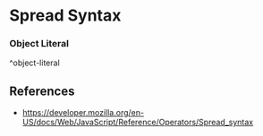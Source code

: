 # Spread Syntax

### Object Literal
^object-literal

## References

- https://developer.mozilla.org/en-US/docs/Web/JavaScript/Reference/Operators/Spread_syntax
